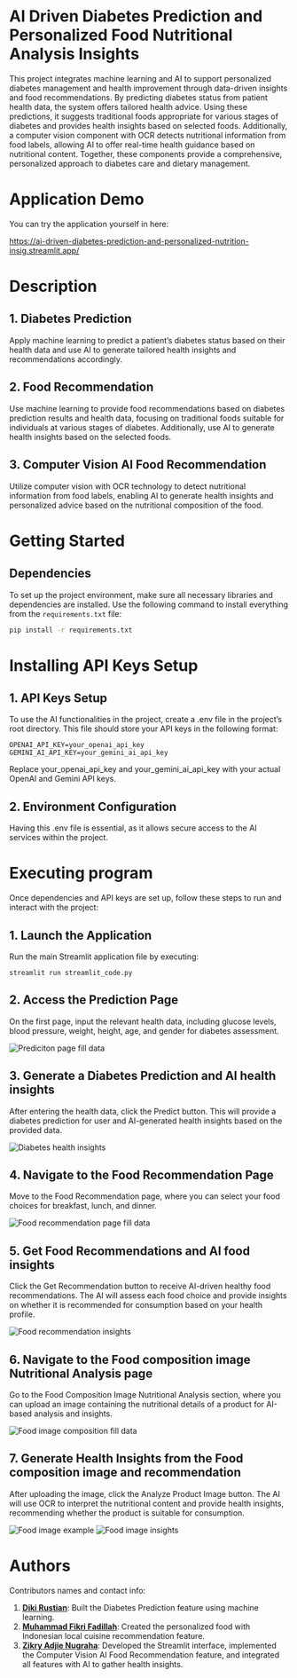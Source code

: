 # AI Driven Diabetes Prediction and Personalized Food Nutritional Analysis Insights
This project integrates machine learning and AI to support personalized diabetes management and health improvement through data-driven insights and food recommendations. By predicting diabetes status from patient health data, the system offers tailored health advice. Using these predictions, it suggests traditional foods appropriate for various stages of diabetes and provides health insights based on selected foods. Additionally, a computer vision component with OCR detects nutritional information from food labels, allowing AI to offer real-time health guidance based on nutritional content. Together, these components provide a comprehensive, personalized approach to diabetes care and dietary management.

# Application Demo
You can try the application yourself in here:

https://ai-driven-diabetes-prediction-and-personalized-nutrition-insig.streamlit.app/

# Description
## 1. **Diabetes Prediction**  
   Apply machine learning to predict a patient’s diabetes status based on their health data and use AI to generate tailored health insights and recommendations accordingly.

## 2. **Food Recommendation**  
   Use machine learning to provide food recommendations based on diabetes prediction results and health data, focusing on traditional foods suitable for individuals at various stages of diabetes. Additionally, use AI to generate health insights based on the selected foods.

## 3. **Computer Vision AI Food Recommendation**  
   Utilize computer vision with OCR technology to detect nutritional information from food labels, enabling AI to generate health insights and personalized advice based on the nutritional composition of the food.

# Getting Started
## Dependencies
To set up the project environment, make sure all necessary libraries and dependencies are installed. Use the following command to install everything from the `requirements.txt` file:

```bash
pip install -r requirements.txt
```

# Installing API Keys Setup
## 1. **API Keys Setup**
  To use the AI functionalities in the project, create a .env file in the project’s root directory. This file should store your API keys in the following format:
  ```
  OPENAI_API_KEY=your_openai_api_key
  GEMINI_AI_API_KEY=your_gemini_ai_api_key
  ```
  Replace your_openai_api_key and your_gemini_ai_api_key with your actual OpenAI and Gemini API keys.

## 2. **Environment Configuration**
  Having this .env file is essential, as it allows secure access to the AI services within the project.

# Executing program
Once dependencies and API keys are set up, follow these steps to run and interact with the project:

## 1. **Launch the Application**
  Run the main Streamlit application file by executing:
```
streamlit run streamlit_code.py
```
## 2. **Access the Prediction Page**
  On the first page, input the relevant health data, including glucose levels, blood pressure, weight, height, age, and gender for diabetes assessment.

  ![Prediciton page fill data](https://github.com/nugrahazikry/healthkathon-diabetes-prediction-cyber-warriors/blob/main/dataset/Diabetes%20health%20data.png)

## 3. **Generate a Diabetes Prediction and AI health insights**
  After entering the health data, click the Predict button. This will provide a diabetes prediction for user and AI-generated health insights based on the provided data.
  
  ![Diabetes health insights](https://github.com/nugrahazikry/healthkathon-diabetes-prediction-cyber-warriors/blob/main/dataset/Prediction%20health%20data%20insights.png)

## 4. **Navigate to the Food Recommendation Page**
  Move to the Food Recommendation page, where you can select your food choices for breakfast, lunch, and dinner.
  
  ![Food recommendation page fill data](https://github.com/nugrahazikry/healthkathon-diabetes-prediction-cyber-warriors/blob/main/dataset/Food%20recommendation%20fill%20data.png)

## 5. **Get Food Recommendations and AI food insights**
  Click the Get Recommendation button to receive AI-driven healthy food recommendations. The AI will assess each food choice and provide insights on whether it is recommended for consumption based on your health profile.
  
  ![Food recommendation insights](https://github.com/nugrahazikry/healthkathon-diabetes-prediction-cyber-warriors/blob/main/dataset/food%20recommendation%20insights.png)

## 6. **Navigate to the Food composition image Nutritional Analysis page**
  Go to the Food Composition Image Nutritional Analysis section, where you can upload an image containing the nutritional details of a product for AI-based analysis and insights.
  
  ![Food image composition fill data](https://github.com/nugrahazikry/healthkathon-diabetes-prediction-cyber-warriors/blob/main/dataset/Food%20composition%20picture%20analysis%20fill%20data.png)

## 7. **Generate Health Insights from the Food composition image and recommendation**
  After uploading the image, click the Analyze Product Image button. The AI will use OCR to interpret the nutritional content and provide health insights, recommending whether the product is suitable for consumption.
  
  ![Food image example](https://github.com/nugrahazikry/healthkathon-diabetes-prediction-cyber-warriors/blob/main/dataset/Food%20picture%20composition%20for%20analysis.png)
  ![Food image insights](https://github.com/nugrahazikry/healthkathon-diabetes-prediction-cyber-warriors/blob/main/dataset/Food%20composition%20picture%20analysis%20insights.png)

# Authors
Contributors names and contact info: 
1. **[Diki Rustian](https://github.com/dikirust)**: Built the Diabetes Prediction feature using machine learning.
2. **[Muhammad Fikri Fadillah](https://github.com/boxside)**: Created the personalized food with Indonesian local cuisine recommendation feature.
3. **[Zikry Adjie Nugraha](https://github.com/nugrahazikry)**: Developed the Streamlit interface, implemented the Computer Vision AI Food Recommendation feature, and integrated all features with AI to gather health insights.
